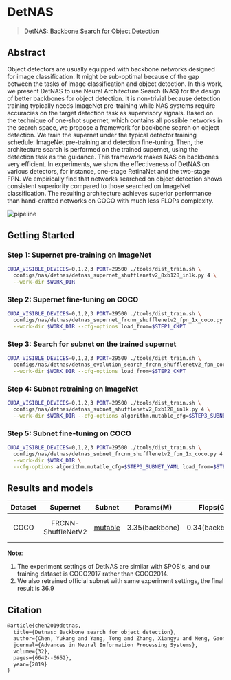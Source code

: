 # DetNAS

> [DetNAS: Backbone Search for Object Detection](https://arxiv.org/abs/1903.10979)

<!-- [ALGORITHM] -->

## Abstract

Object detectors are usually equipped with backbone networks designed for image classification. It might be sub-optimal because of the gap between the tasks of image classification and object detection. In this work, we present DetNAS to use Neural Architecture Search (NAS) for the design of better backbones for object detection. It is non-trivial because detection training typically needs ImageNet pre-training while NAS systems require accuracies on the target detection task as supervisory signals. Based on the technique of one-shot supernet, which contains all possible networks in the search space, we propose a framework for backbone search on object detection. We train the supernet under the typical detector training schedule: ImageNet pre-training and detection fine-tuning. Then, the architecture search is performed on the trained supernet, using the detection task as the guidance. This framework makes NAS on backbones very efficient. In experiments, we show the effectiveness of DetNAS on various detectors, for instance, one-stage RetinaNet and the two-stage FPN. We empirically find that networks searched on object detection shows consistent superiority compared to those searched on ImageNet classification. The resulting architecture achieves superior performance than hand-crafted networks on COCO with much less FLOPs complexity.

![pipeline](https://user-images.githubusercontent.com/88702197/187425296-64baa22a-9422-46cd-bd95-47e3e5707f75.jpg)

## Getting Started

### Step 1: Supernet pre-training on ImageNet

```bash
CUDA_VISIBLE_DEVICES=0,1,2,3 PORT=29500 ./tools/dist_train.sh \
  configs/nas/detnas/detnas_supernet_shufflenetv2_8xb128_in1k.py 4 \
  --work-dir $WORK_DIR
```

### Step 2: Supernet fine-tuning on COCO

```bash
CUDA_VISIBLE_DEVICES=0,1,2,3 PORT=29500 ./tools/dist_train.sh \
  configs/nas/detnas/detnas_supernet_frcnn_shufflenetv2_fpn_1x_coco.py 4 \
  --work-dir $WORK_DIR --cfg-options load_from=$STEP1_CKPT
```

### Step 3: Search for subnet on the trained supernet

```bash
CUDA_VISIBLE_DEVICES=0,1,2,3 PORT=29500 ./tools/dist_train.sh \
  configs/nas/detnas/detnas_evolution_search_frcnn_shufflenetv2_fpn_coco.py 4 \
  --work-dir $WORK_DIR --cfg-options load_from=$STEP2_CKPT
```

### Step 4: Subnet retraining on ImageNet

```bash
CUDA_VISIBLE_DEVICES=0,1,2,3 PORT=29500 ./tools/dist_train.sh \
  configs/nas/detnas/detnas_subnet_shufflenetv2_8xb128_in1k.py 4 \
  --work-dir $WORK_DIR --cfg-options algorithm.mutable_cfg=$STEP3_SUBNET_YAML  # or modify the config directly
```

### Step 5: Subnet fine-tuning on COCO

```bash
CUDA_VISIBLE_DEVICES=0,1,2,3 PORT=29500 ./tools/dist_train.sh \
  configs/nas/detnas/detnas_subnet_frcnn_shufflenetv2_fpn_1x_coco.py 4 \
  --work-dir $WORK_DIR \
  --cfg-options algorithm.mutable_cfg=$STEP3_SUBNET_YAML load_from=$STEP4_CKPT  # or modify the config directly
```

## Results and models

| Dataset |      Supernet      |                                                                                                              Subnet                                                                                                               |   Params(M)    |    Flops(G)    | mAP  |                           Config                            |                                                                                                                                                                                                                                                                                                               Download                                                                                                                                                                                                                                                                                                               |     Remarks      |
| :-----: | :----------------: | :-------------------------------------------------------------------------------------------------------------------------------------------------------------------------------------------------------------------------------: | :------------: | :------------: | :--: | :---------------------------------------------------------: | :----------------------------------------------------------------------------------------------------------------------------------------------------------------------------------------------------------------------------------------------------------------------------------------------------------------------------------------------------------------------------------------------------------------------------------------------------------------------------------------------------------------------------------------------------------------------------------------------------------------------------------: | :--------------: |
|  COCO   | FRCNN-ShuffleNetV2 | [mutable](https://download.openmmlab.com/mmrazor/v0.1/nas/detnas/detnas_subnet_frcnn_shufflenetv2_fpn_1x_coco/detnas_subnet_frcnn_shufflenetv2_fpn_1x_coco_bbox_backbone_flops-0.34M_mAP-37.5_20211222-67fea61f_mutable_cfg.yaml) | 3.35(backbone) | 0.34(backbone) | 37.5 | [config](./detnas_subnet_frcnn_shufflenetv2_fpn_1x_coco.py) | [pretrain](https://download.openmmlab.com/mmrazor/v0.1/nas/detnas/detnas_subnet_frcnn_shufflenetv2_fpn_1x_coco/detnas_subnet_shufflenetv2_8xb128_in1k_acc-74.08_20211223-92e9b66a.pth) \|[model](https://download.openmmlab.com/mmrazor/v0.1/nas/detnas/detnas_subnet_frcnn_shufflenetv2_fpn_1x_coco/detnas_subnet_frcnn_shufflenetv2_fpn_1x_coco_bbox_backbone_flops-0.34M_mAP-37.5_20211222-67fea61f.pth) \| [log](https://download.openmmlab.com/mmrazor/v0.1/nas/detnas/detnas_subnet_frcnn_shufflenetv2_fpn_1x_coco/detnas_subnet_frcnn_shufflenetv2_fpn_1x_coco_bbox_backbone_flops-0.34M_mAP-37.5_20211222-67fea61f.log.json) | MMRazor searched |

**Note**:

1. The experiment settings of DetNAS are similar with SPOS's, and our training dataset is COCO2017 rather than COCO2014.
2. We also retrained official subnet with same experiment settings, the final result is 36.9

## Citation

```latex
@article{chen2019detnas,
  title={Detnas: Backbone search for object detection},
  author={Chen, Yukang and Yang, Tong and Zhang, Xiangyu and Meng, Gaofeng and Xiao, Xinyu and Sun, Jian},
  journal={Advances in Neural Information Processing Systems},
  volume={32},
  pages={6642--6652},
  year={2019}
}
```
